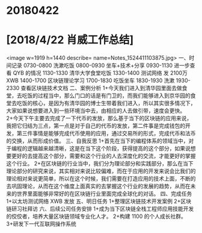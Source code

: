 # 20180422

# [2018/4/22 肖威工作总结]
<image w=1919 h=1440 describe= name=Notes_1524411103875.jpg>
一、时间记录
0730-0800 洗漱吃饭
0800-0930 坐车+技术+分享
0930-1130 进一步查看 QYB 的情况
1130-1330 清华大学食堂吃饭
1330-1400 测试网络 发 2100万 XWB
1400-1700 区块链理论学习
1700-1830 吃饭坐车
1830-1930 洗漱
1930-2330 查看区块链技术文档
二、案例分析
1+今天我们进入到清华园里面去做食堂，去吃饭的过程当中，那么门口的话是有门卫的，而我们能够进入到京华园的食堂去吃饭的核心，是因为有清华园的博士生带着我们进入，所以其实很多情况下，大家如果说想要进入到一些环境当中去，由相应的人去做引带，速度会更快。
2+今天下午主要去完成了一下代币的发放，那么基于当下的区块链的应用来说，我把它归结为三点，第一点是对于自己的代币的发放，第二件事是完成钱包的开发，第三件事情是能够完成代币使用的应用，通过交易所的形式，完成代币和法币的交换，从而形成价值。
三、自我反思
1+首先在当下的编程体系的领域当中，对于编程的逻辑越来越清晰，这是在当下这个阶段，获得提高的这个部分，如果说想要更好的去提高这个部分，需要和这个行业的人去深度化的交流，才能更好的掌握这个行业。
2+在区块链的行业当中，我们分为理论部分和实践部分，那么在当下理论部分的研究来说，其实相对来说比较偏难，而在于应用的开发来说会比我们的理论相对来说更简单，所以在这个时候，我们需要在打造应用的技术上面，不断的去巩固理论，从而在这个维度上面真实的去掌握这个行业的发展的趋势，从而在未来的世界里面能够非常好的在区块链行业里面完成全球化的对话。
四、完成任务
1+以太坊测试网络 XWB 发放
五、明日任务
1+整理区块链技术开发案例
2+区块链研习社拜访
六、后续公司任务安排
1+成为当下区块链全栈工程师应用技能开发的佼佼者，培养大量区块链领域专业化人才。
2+构建 1100 的个人成长社群。
3+研发下一代互联网操作系统
